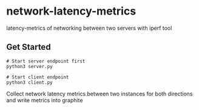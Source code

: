 # network-latency-metrics
latency-metrics of networking between two servers with iperf tool

## Get Started

```
# Start server endpoint first
python3 server.py

# Start client endpoint
python3 client.py

```

Collect network latency metrics between two instances for both directions and write metrics into graphite


